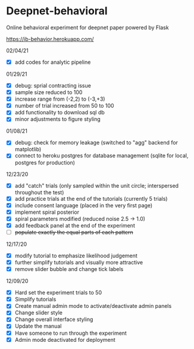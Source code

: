 # Deepnet-behavioral
Online behavioral experiment for deepnet paper powered by Flask

https://ib-behavior.herokuapp.com/

<!-- TODO: -->

02/04/21 <br>
- [x] add codes for analytic pipeline

01/29/21 <br>
- [x] debug: sprial contracting issue
- [x] sample size reduced to 100
- [x] increase range from (-2,2) to (-3,+3)
- [x] number of trial increased from 50 to 100
- [x] add functionality to download sql db
- [x] minor adjustments to figure styling

01/08/21 <br>
- [x] debug: check for memory leakage (switched to "agg" backend for matplotlib)
- [x] connect to heroku postgres for database management (sqlite for local, postgres for production)

12/23/20 <br>
- [x] add "catch" trials (only sampled within the unit circle; interspersed throughout the test)
- [x] add practice trials at the end of the tutorials (currently 5 trials)
- [x] include consent language (placed in the very first page)
- [x] implement spiral posterior
- [x] spiral parameters modified (reduced noise 2.5 -> 1.0)
- [x] add feedback panel at the end of the experiment
- [ ] <strike>populate exactly the equal parts of each pattern</strike>

12/17/20 <br>
- [x] modify tutorial to emphasize likelihood judgement
- [x] further simplify tutorials and visually more attractive
- [x] remove slider bubble and change tick labels

12/09/20 <br>
- [x] Hard set the experiment trials to 50
- [x] Simplify tutorials
- [x] Create manual admin mode to activate/deactivate admin panels
- [x] Change slider style
- [x] Change overall interface styling
- [x] Update the manual
- [x] Have someone to run through the experiment
- [x] Admin mode deactivated for deployment